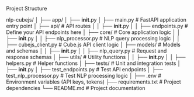 Project Structure

nlp-cubejs/
│
├── app/
│   ├── __init__.py
│   ├── main.py              # FastAPI application entry point
│   ├── api/                 # API routes
│   │   ├── __init__.py
│   │   ├── endpoints.py     # Define your API endpoints here
│   ├── core/                # Core application logic
│   │   ├── __init__.py
│   │   ├── nlp_processor.py # NLP query processing logic
│   │   ├── cubejs_client.py # Cube.js API client logic
│   ├── models/              # Models and schemas
│   │   ├── __init__.py
│   │   ├── nlp_query.py     # Request and response schemas
│   ├── utils/               # Utility functions
│   │   ├── __init__.py
│   │   ├── helpers.py       # Helper functions
│
├── tests/                   # Unit and integration tests
│   ├── __init__.py
│   ├── test_endpoints.py    # Test API endpoints
│   ├── test_nlp_processor.py # Test NLP processing logic
│
├── .env                     # Environment variables (API keys, tokens)
├── requirements.txt         # Project dependencies
└── README.md                # Project documentation
